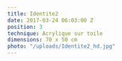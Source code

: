 ```yaml
---
title: Identite2
date: 2017-03-24 06:03:00 Z
position: 3
technique: Acrylique sur toile
dimensions: 70 x 50 cm
photo: "/uploads/Identite2_hd.jpg"
---
```


